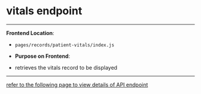 # vitals endpoint

---

**Frontend Location**:

- `pages/records/patient-vitals/index.js`

- **Purpose on Frontend**:
- retrieves the vitals record to be displayed

---

[refer to the following page to view details of API endpoint](../pages-records-patientConsultation-index/vitals-get.md)
